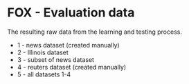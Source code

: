 FOX - Evaluation data
=====================

The resulting raw data from the learning and testing process.

* 1 - news dataset (created manually)
* 2 - Illinois dataset
* 3 - subset of news dataset
* 4 - reuters dataset (created manually)
* 5 - all datasets 1-4